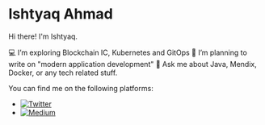 # Ishtyaq Ahmad

Hi there! I'm Ishtyaq. 

💻 I’m exploring Blockchain IC, Kubernetes and GitOps
🌱 I’m planning to write on "modern application development"
💬 Ask me about Java, Mendix, Docker,  or any tech related stuff.

You can find me on the following platforms:

- [![Twitter](https://img.shields.io/badge/Twitter-@IshtyaqRao-1DA1F2)](https://twitter.com/IshtyaqRao)
- [![Medium](https://img.shields.io/badge/Medium-@IshtyaqRao-000000)](https://medium.com/@IshtyaqRao)


<!---
ishtyaq/ishtyaq is a ✨ special ✨ repository because its `README.md` (this file) appears on your GitHub profile.
You can click the Preview link to take a look at your changes.
--->
